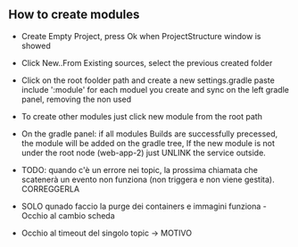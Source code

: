 ## How to create modules
- Create Empty Project, press Ok when ProjectStructure window is showed
- Click New..From Existing sources, select the previous created folder
- Click on the root foolder path and create a new settings.gradle
paste include ':module' for each moduel you create and sync on the left gradle panel, removing the non used
- To create other modules just click new module from the root path
- On the gradle panel: if all modules Builds are successfully precessed, 
the module will be added on the gradle tree, If the new module is not under the root node (web-app-2) just UNLINK the service outside.


- TODO: quando c'è un errore nei topic, la prossima chiamata che scatenerà un evento non funziona (non triggera e non viene gestita). CORREGGERLA
- SOLO qunado faccio la purge dei containers e immagini funziona
-Occhio al cambio scheda
- Occhio al timeout del singolo topic -> MOTIVO